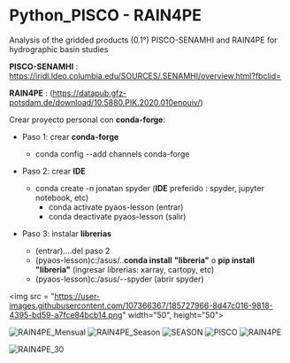 # Python_PISCO - RAIN4PE
Analysis of the gridded products (0.1°) PISCO-SENAMHI and RAIN4PE for hydrographic basin studies
<!-- PISCO-SENAMHI -->
**PISCO-SENAMHI** : https://iridl.ldeo.columbia.edu/SOURCES/.SENAMHI/overview.html?fbclid=
<!-- RAIN4PE-->
**RAIN4PE** : (https://datapub.gfz-potsdam.de/download/10.5880.PIK.2020.010enouiv/)
<!-- conda-forge-->
Crear proyecto personal con **conda-forge**:
<!-- UL -->
* Paso 1: crear **conda-forge**
    * conda config --add channels conda-forge
    
* Paso 2: crear **IDE**
    * conda create -n jonatan spyder (**IDE** preferido : spyder, jupyter notebook, etc)
        * conda activate pyaos-lesson (entrar)
        * conda deactivate pyaos-lesson (salir)
 
 * Paso 3: instalar **librerias**
     * (entrar)....del paso 2
     * (pyaos-lesson)c:/asus/..**conda install** **"libreria"** o **pip install** **"libreria"** (ingresar librerias: xarray, cartopy, etc)
     * (pyaos-lesson)c:/asus/--spyder (abrir spyder)
     
<img src = "https://user-images.githubusercontent.com/107366367/185727966-8d47c016-9818-4395-bd59-a7fce84bcb14.png" width="50", height="50">

![RAIN4PE_Mensual](https://user-images.githubusercontent.com/107366367/185727966-8d47c016-9818-4395-bd59-a7fce84bcb14.png)
![RAIN4PE_Season](https://user-images.githubusercontent.com/107366367/185727974-ef29f6d2-8161-42e3-9176-b84033ed350b.png)
![SEASON](https://user-images.githubusercontent.com/107366367/185727835-f15c7e32-ce3d-4200-bcda-1f10734caccd.png)
![PISCO](https://user-images.githubusercontent.com/107366367/185726466-7a133857-3dd6-4f6a-8a5e-a72620f7408e.png)
![RAIN4PE](https://user-images.githubusercontent.com/107366367/185726469-0505189a-6630-4943-972a-2f87eb18f847.png)


![RAIN4PE_30](https://user-images.githubusercontent.com/107366367/185727300-9e94a773-81be-4541-93f4-3d90d39eff70.gif)

